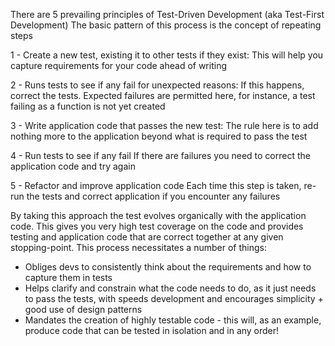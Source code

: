 There are 5 prevailing principles of Test-Driven Development (aka Test-First Development)
The basic pattern of this process is the concept of repeating steps

1 - Create a new test, existing it to other tests if they exist:
    This will help you capture requirements for your code ahead of writing

2 - Runs tests to see if any fail for unexpected reasons:
    If this happens, correct the tests. Expected failures are permitted here, for instance, a test failing as a function is not yet created

3 - Write application code that passes the new test:
    The rule here is to add nothing more to the application beyond what is required to pass the test

4 - Run tests to see if any fail
    If there are failures you need to correct the application code and try again

5 - Refactor and improve application code
    Each time this step is taken, re-run the tests and correct application if you encounter any failures


By taking this approach the test evolves organically with the application code. This gives you very high test coverage on the code and provides
testing and application code that are correct together at any given stopping-point. This process necessitates a number of things:

- Obliges devs to consistently think about the requirements and how to capture them in tests
- Helps clarify and constrain what the code needs to do, as it just needs to pass the tests, with speeds development and encourages simplicity + good use of design patterns
- Mandates the creation of highly testable code - this will, as an example, produce code that can be tested in isolation and in any order!